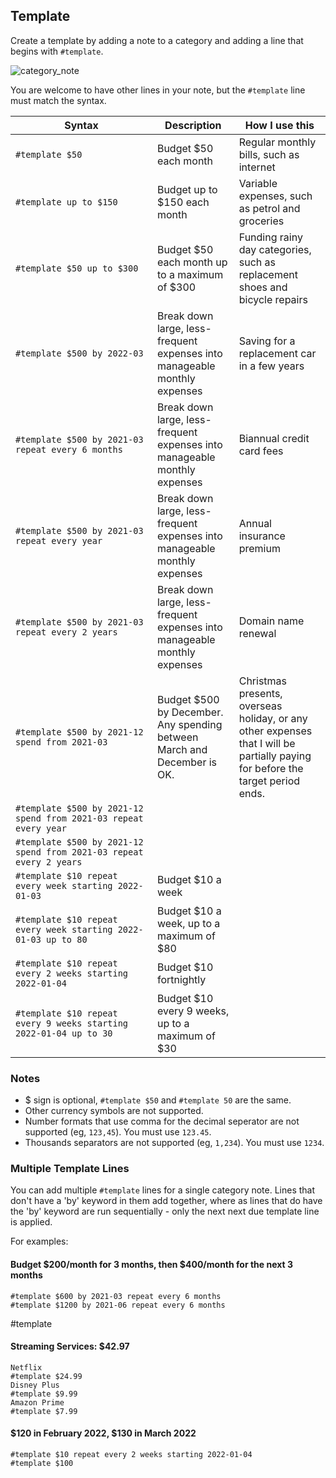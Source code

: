 ## Template

Create a template by adding a note to a category and adding a line that begins with ```#template```.  

![category_note](https://user-images.githubusercontent.com/335468/141658974-1fb72d02-d30d-4c24-826a-eb2574e360d5.png)

You are welcome to have other lines in your note, but the ```#template``` line must match the syntax.

| Syntax | Description | How I use this |
| ------ | --- | --- |
| ```#template $50``` | Budget $50 each month | Regular monthly bills, such as internet |
| ```#template up to $150``` | Budget up to $150 each month | Variable expenses, such as petrol and groceries |
| ```#template $50 up to $300``` | Budget $50 each month up to a maximum of $300 | Funding rainy day categories, such as replacement shoes and bicycle repairs |
| ```#template $500 by 2022-03``` | Break down large, less-frequent expenses into manageable monthly expenses | Saving for a replacement car in a few years |
| ```#template $500 by 2021-03 repeat every 6 months``` | Break down large, less-frequent expenses into manageable monthly expenses | Biannual credit card fees |
| ```#template $500 by 2021-03 repeat every year``` | Break down large, less-frequent expenses into manageable monthly expenses | Annual insurance premium |
| ```#template $500 by 2021-03 repeat every 2 years``` | Break down large, less-frequent expenses into manageable monthly expenses | Domain name renewal |
| ```#template $500 by 2021-12 spend from 2021-03``` | Budget $500 by December. Any spending between March and December is OK. | Christmas presents, overseas holiday, or any other expenses that I will be partially paying for before the target period ends. |
| ```#template $500 by 2021-12 spend from 2021-03 repeat every year``` | | |
| ```#template $500 by 2021-12 spend from 2021-03 repeat every 2 years``` | | |
| ```#template $10 repeat every week starting 2022-01-03``` | Budget $10 a week |  |
| ```#template $10 repeat every week starting 2022-01-03 up to 80``` | Budget $10 a week, up to a maximum of $80 |  |
| ```#template $10 repeat every 2 weeks starting 2022-01-04``` | Budget $10 fortnightly |  |
| ```#template $10 repeat every 9 weeks starting 2022-01-04 up to 30``` | Budget $10 every 9 weeks, up to a maximum of $30 |  |

### Notes
* $ sign is optional, ```#template $50``` and ```#template 50``` are the same.
* Other currency symbols are not supported.
* Number formats that use comma for the decimal seperator are not supported (eg, ```123,45```). You must use ```123.45```.
* Thousands separators are not supported (eg, ```1,234```).  You must use ```1234```.

### Multiple Template Lines

You can add multiple ```#template``` lines for a single category note.  Lines that don't have a 'by' keyword in them add together, where as lines that do have the 'by' keyword are run sequentially - only the next next due template line is applied.

For examples:
#### Budget $200/month for 3 months, then $400/month for the next 3 months
```
#template $600 by 2021-03 repeat every 6 months
#template $1200 by 2021-06 repeat every 6 months
```
#template 
#### Streaming Services: $42.97
```
Netflix
#template $24.99
Disney Plus
#template $9.99
Amazon Prime
#template $7.99
```
#### $120 in February 2022, $130 in March 2022
```
#template $10 repeat every 2 weeks starting 2022-01-04
#template $100
```
